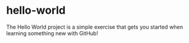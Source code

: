 # hello-world
The Hello World project is a simple exercise that gets you started when learning something new with GitHub!
